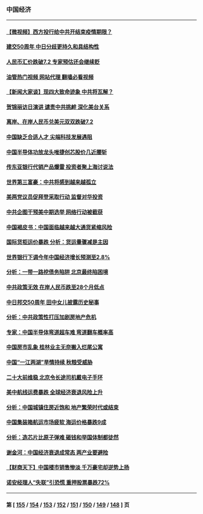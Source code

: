 ### 中国经济
---
#### [【微视频】西方投行给中共开结束疫情期限？](../../pages/ncid283/n13834827.md?09300445) 
#### [建交50周年 中日分歧更持久和具结构性](../../pages/ncid283/n13835405.md?09300445) 
#### [人民币汇价跌破7.2 专家预估还会继续贬](../../pages/ncid283/n13834656.md?09300445) 
#### [油管热门视频 网站代理 翻墙必看视频](http://209.222.30.114:81/youtube.html?09300445)
#### [【新闻大家谈】现四大致命迹象 中共将瓦解？](../../pages/ncid283/n13834581.md?09300445) 
#### [贺锦丽访日演讲 谴责中共挑衅 深化美台关系](../../pages/ncid283/n13834465.md?09300445) 
#### [离岸、在岸人民币兑美元双双跌破7.2](../../pages/ncid283/n13834383.md?09300445) 
#### [中国缺乏合适人才 尖端科技发展遇阻](../../pages/ncid283/n13834298.md?09300445) 
#### [中国半导体功放龙头唯捷创芯股价几近腰斩](../../pages/ncid283/n13833971.md?09300445) 
#### [传东亚银行代销产品爆雷 投资者聚上海讨说法](../../pages/ncid283/n13833961.md?09300445) 
#### [世界第三富豪：中共将感到越来越孤立](../../pages/ncid283/n13833919.md?09300445) 
#### [美两党议员促拜登采取行动 监督对华投资](../../pages/ncid283/n13833908.md?09300445) 
#### [中共企图干预美中期选举 网络行动被截获](../../pages/ncid283/n13833877.md?09300445) 
#### [中国褐皮书：中国面临越来越大通货紧缩风险](../../pages/ncid283/n13833823.md?09300445) 
#### [国际货柜运价暴跌 分析：货运量骤减是主因](../../pages/ncid283/n13833494.md?09300445) 
#### [世界银行下调今年中国经济增长预测至2.8%](../../pages/ncid283/n13833373.md?09300445) 
#### [分析：一带一路挖债务陷阱 北京最终陷困境](../../pages/ncid283/n13833272.md?09300445) 
#### [中共政策无效 在岸人民币跌至28个月低点](../../pages/ncid283/n13833170.md?09300445) 
#### [中日邦交50周年 田中女儿披露历史秘事](../../pages/ncid283/n13833154.md?09300445) 
#### [分析：中共政策性打压加剧房地产危机](../../pages/ncid283/n13833137.md?09300445) 
#### [专家：中国半导体弯道超车难 弯道翻车概率高](../../pages/ncid283/n13832884.md?09300445) 
#### [中国房市乱象 桂林业主无奈搬入烂尾公寓](../../pages/ncid283/n13832847.md?09300445) 
#### [中国“一江两湖”旱情持续 秋粮受威胁](../../pages/ncid283/n13832714.md?09300445) 
#### [二十大前维稳 北京令长途司机戴电子手环](../../pages/ncid283/n13832464.md?09300445) 
#### [美中航线运费暴跌 全球经济衰退风险上升](../../pages/ncid283/n13832474.md?09300445) 
#### [分析：中国城镇住房近饱和 地产繁荣时代或结束](../../pages/ncid283/n13832273.md?09300445) 
#### [中国集装箱航运市场疲软 海运价格暴跌9成](../../pages/ncid283/n13832179.md?09300445) 
#### [分析：造芯片比原子弹难 砸钱和举国体制都徒然](../../pages/ncid283/n13832150.md?09300445) 
#### [谢金河：中国经济衰退成常态 两产业要避险](../../pages/ncid283/n13831239.md?09300445) 
#### [【财商天下】中国楼市销售惨淡 千万豪宅却逆势上扬](../../pages/ncid283/n13831609.md?09300445) 
#### [诺安经理人“失联”引恐慌 重押股票暴跌72%](../../pages/ncid283/n13831492.md?09300445) 

---
#### 第 [ [155](./155.md?09300445) / [154](./154.md?09300445) / [153](./153.md?09300445) / [152](./152.md?09300445) / [151](./151.md?09300445) / [150](./150.md?09300445) / [149](./149.md?09300445) / [148](./148.md?09300445) ] 页
